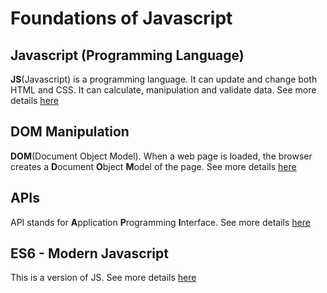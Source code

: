 # Foundations of Javascript

## Javascript (Programming Language)
**JS**(Javascript) is a programming language. It can update and change both HTML and CSS. It can calculate, manipulation and validate data.
See more details [here](./javascript.md)

## DOM Manipulation
**DOM**(Document Object Model). When a web page is loaded, the browser creates a **D**ocument **O**bject **M**odel of the page.
See more details [here](./DOM-Manipulation.md)

## APIs
API stands for **A**pplication **P**rogramming **I**nterface.
See more details [here](./web-APIs.md)

## ES6 - Modern Javascript
This is a version of JS. 
See more details [here](./ES6-version.md)